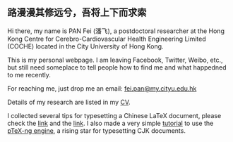 ## 路漫漫其修远兮，吾将上下而求索

Hi there, my name is PAN Fei (潘飞), a postdoctoral researcher at the Hong Kong Centre for Cerebro-Cardiovascular Health Engineering Limited (COCHE) located in the City University of Hong Kong.

This is my personal webpage. I am leaving Facebook, Twitter, Weibo, etc., but still need someplace to tell people how to find me and what happedned to me recently.

For reaching me, just drop me an email: fei.pan@my.cityu.edu.hk

Details of my research are listed in my [CV](https://raw.githubusercontent.com/fei-pan/fei_pan.github.io/master/FeiPAN_CV.pdf).

I collected several tips for typesetting a Chinese LaTeX document, please check the [link](https://www.overleaf.com/read/rjjrqfthgzkc) and the [link](https://www.overleaf.com/read/gxmhsftsyzbh). I also made a very simple [tutorial](https://raw.githubusercontent.com/fei-pan/fei_pan.github.io/master/pLaTeX-ng.pdf) to use the [pTeX-ng engine](https://github.com/clerkma/ptex-ng), a rising star for typesetting CJK documents.
